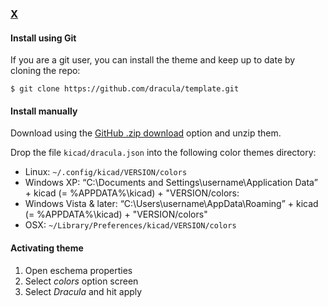 ### [X](http://link-to-x.com)

#### Install using Git

If you are a git user, you can install the theme and keep up to date by cloning the repo:

    $ git clone https://github.com/dracula/template.git

#### Install manually

Download using the [GitHub .zip download](https://github.com/dracula/kicad/archive/master.zip) option and unzip them.

Drop the file `kicad/dracula.json` into the following color themes directory:

* Linux: `~/.config/kicad/VERSION/colors`
* Windows XP: “C:\Documents and Settings\username\Application Data” + kicad (= %APPDATA%\kicad) + "VERSION/colors:
* Windows Vista & later: “C:\Users\username\AppData\Roaming” + kicad (= %APPDATA%\kicad) + "VERSION/colors"
* OSX: `~/Library/Preferences/kicad/VERSION/colors`

#### Activating theme

1. Open eschema properties
2. Select _colors_ option screen
3. Select _Dracula_ and hit apply
